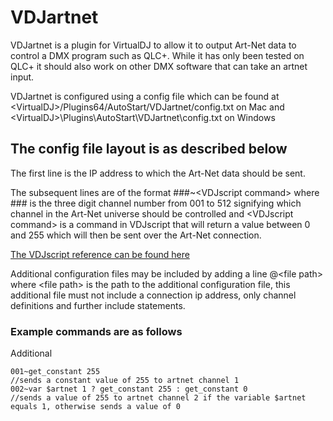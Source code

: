 # VDJartnet

VDJartnet is a plugin for VirtualDJ to allow it to output Art-Net data to control a DMX program such as QLC+.
While it has only been tested on QLC+ it should also work on other DMX software that can take an artnet input.

VDJartnet is configured using a config file which can be found at \<VirtualDJ\>/Plugins64/AutoStart/VDJartnet/config.txt on Mac and \<VirtualDJ\>\\Plugins\\AutoStart\\VDJartnet\\config.txt on Windows

## The config file layout is as described below

The first line is the IP address to which the Art-Net data should be sent.

The subsequent lines are of the format
\#\#\#~\<VDJscript command\>
where \#\#\# is the three digit channel number from 001 to 512 signifying which channel in the Art-Net universe should be controlled and \<VDJscript command\> is a command in VDJscript that will return a value between 0 and 255 which will then be sent over the Art-Net connection.

[The VDJscript reference can be found here](https://www.virtualdj.com/wiki/VDJscript.html "VDJscript Reference")

Additional configuration files may be included by adding a line \@\<file path\> where \<file path\> is the path to the additional configuration file, this additional file must not include a connection ip address, only channel definitions and further include statements.

### Example commands are as follows
Additional
```
001~get_constant 255
//sends a constant value of 255 to artnet channel 1
002~var $artnet 1 ? get_constant 255 : get_constant 0
//sends a value of 255 to artnet channel 2 if the variable $artnet equals 1, otherwise sends a value of 0
```
